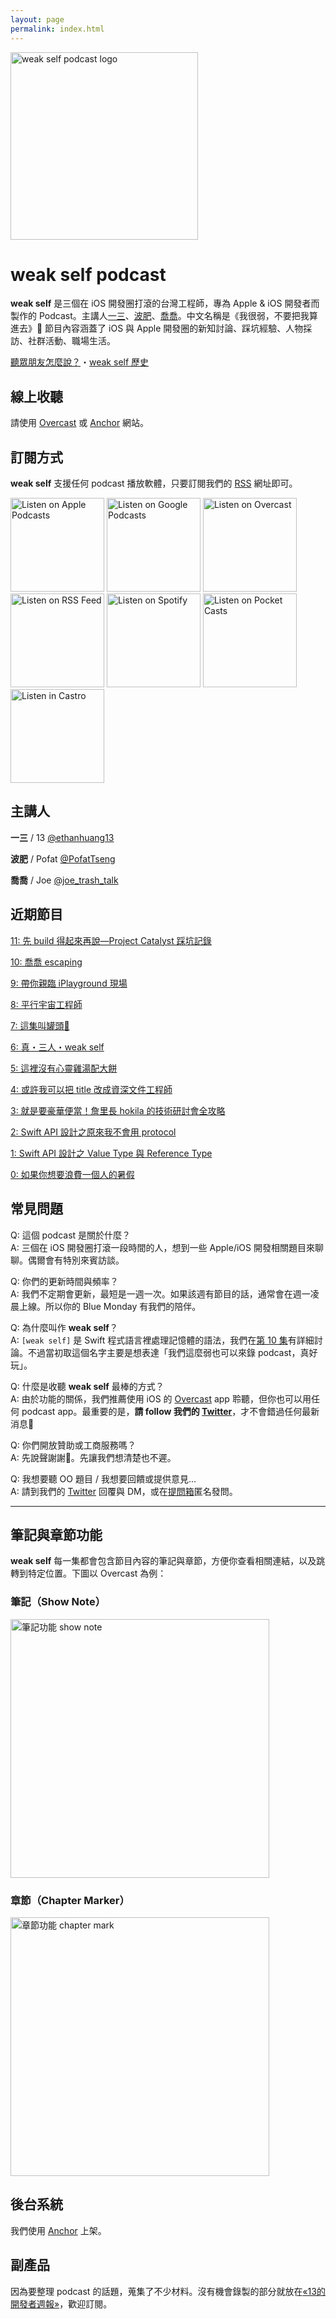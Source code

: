 ```yaml
---
layout: page
permalink: index.html
---
```


<img src="og_image.jpg" width="300" alt="weak self podcast logo"/>

# weak self podcast

<b>weak self</b> 是三個在 iOS 開發圈打滾的台灣工程師，專為 Apple & iOS 開發者而製作的 Podcast。主講人<a href="https://twitter.com/@ethanhuang13">一三</a>、<a href="https://twitter.com/@PofatTseng">波肥</a>、<a href="https://twitter.com/@joe_trash_talk">喬喬</a>。中文名稱是《我很弱，不要把我算進去》🤪 節目內容涵蓋了 iOS 與 Apple 開發圈的新知討論、踩坑經驗、人物採訪、社群活動、職場生活。

[聽眾朋友怎麼說？](/feedbacks)・[weak self 歷史](/history)

## 線上收聽

請使用 <a href="https://overcast.fm/itunes1474108801/weak-self">Overcast</a> 或 [Anchor](https://anchor.fm/weakself) 網站。

## 訂閱方式

**weak self** 支援任何 podcast 播放軟體，只要訂閱我們的 [RSS](https://anchor.fm/s/c914964/podcast/rss) 網址即可。

<a href="https://podcasts.apple.com/tw/podcast/weak-self/id1474108801"><img src="/apple_podcasts.png" width="150" alt="Listen on Apple Podcasts"></a> <a href="https://www.google.com/podcasts?feed=aHR0cHM6Ly9hbmNob3IuZm0vcy9jOTE0OTY0L3BvZGNhc3QvcnNz"><img src="/google_podcasts.png" width="150" alt="Listen on Google Podcasts"></a> <a href="https://overcast.fm/itunes1474108801/weak-self"><img src="/overcast.png" width="150" alt="Listen on Overcast"></a> <a href="https://anchor.fm/s/c914964/podcast/rss"><img src="/rss_feed.png" width="150" alt="Listen on RSS Feed"></a> <a href="https://open.spotify.com/show/4qAJjdyhx5AgHHL4VuTauj"><img src="/spotify.png" width="150" alt="Listen on Spotify"></a> <a href="https://pca.st/9Z02"><img src="/pocket_casts.png" width="150" alt="Listen on Pocket Casts"></a> <a href="https://castro.fm/itunes/1474108801"><img src="/castro.png" width="150" alt="Listen in Castro"></a>

## 主講人

**一三** / 13
[@ethanhuang13](https://twitter.com/@ethanhuang13)

**波肥** / Pofat
[@PofatTseng](https://twitter.com/@PofatTseng)

**喬喬** / Joe
[@joe_trash_talk](https://twitter.com/@joe_trash_talk)

## 近期節目

[11: 先 build 得起來再說—Project Catalyst 踩坑記錄](/episodes/11)

[10: 喬喬 escaping](/episodes/10)

[9: 帶你親臨 iPlayground 現場](/episodes/9)

[8: 平行宇宙工程師](/episodes/8)

[7: 這集叫罐頭🥫](/episodes/7)

[6: 真・三人・weak self](/episodes/6)

[5: 這裡沒有心靈雞湯配大餅](/episodes/5)

[4: 或許我可以把 title 改成資深文件工程師](/episodes/4)

[3: 就是要豪華便當！詹里長 hokila 的技術研討會全攻略](/episodes/3)

[2: Swift API 設計之原來我不會用 protocol](/episodes/2)

[1: Swift API 設計之 Value Type 與 Reference Type](/episodes/1)

[0: 如果你想要浪費一個人的暑假](/episodes/0)

## 常見問題
Q: 這個 podcast 是關於什麼？  
A: 三個在 iOS 開發圈打滾一段時間的人，想到一些 Apple/iOS 開發相關題目來聊聊。偶爾會有特別來賓訪談。

Q: 你們的更新時間與頻率？  
A: 我們不定期會更新，最短是一週一次。如果該週有節目的話，通常會在週一凌晨上線。所以你的 Blue Monday 有我們的陪伴。

Q: 為什麼叫作 **weak self**？  
A: `[weak self]` 是 Swift 程式語言裡處理記憶體的語法，我們在[第 10 集](/episodes/10)有詳細討論。不過當初取這個名字主要是想表達「我們這麼弱也可以來錄 podcast，真好玩」。

Q: 什麼是收聽 **weak self** 最棒的方式？  
A: 由於功能的關係，我們推薦使用 iOS 的 [Overcast](https://overcast.fm/itunes1474108801/weak-self) app 聆聽，但你也可以用任何 podcast app。最重要的是，**請 follow 我們的 [Twitter](https://twitter.com/weak_self)**，才不會錯過任何最新消息🥰

Q: 你們開放贊助或工商服務嗎？  
A: 先說聲謝謝🙏。先讓我們想清楚也不遲。

Q: 我想要聽 OO 題目 / 我想要回饋或提供意見...  
A: 請到我們的 [Twitter](https://twitter.com/weak_self) 回覆與 DM，或在[提問箱](https://peing.net/zh-TW/weak_self)匿名發問。

---
## 筆記與章節功能

**weak self** 每一集都會包含節目內容的筆記與章節，方便你查看相關連結，以及跳轉到特定位置。下圖以 Overcast 為例：

### 筆記（Show Note）
<img src="show_note.jpg" width="414" alt="筆記功能 show note">

### 章節（Chapter Marker）
<img src="chapter_marks.jpg" width="414" alt="章節功能 chapter mark">

## 後台系統
我們使用 [Anchor](https://anchor.fm/weakself) 上架。

## 副產品
因為要整理 podcast 的話題，蒐集了不少材料。沒有機會錄製的部分就放在[«13的開發者週報»](https://ethanhuang13.substack.com)，歡迎訂閱。
